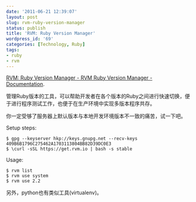 ```yaml
---
date: '2011-06-21 12:39:07'
layout: post
slug: rvm-ruby-version-manager
status: publish
title: 'RVM: Ruby Version Manager'
wordpress_id: '69'
categories: [Technology, Ruby]
tags:
- ruby
- rvm
---
```


[RVM: Ruby Version Manager - RVM Ruby Version Manager - Documentation](http://rvm.io).

管理Ruby版本的工具，可以帮助开发者在各个版本的Ruby之间进行快速切换，便于进行程序测试工作，也便于在生产环境中实现多版本程序共存。

你一定受够了服务器上默认版本与本地开发环境版本不一致的痛苦，试一下吧。

Setup steps:

    $ gpg --keyserver hkp://keys.gnupg.net --recv-keys 409B6B1796C275462A1703113804BB82D39DC0E3
    $ \curl -sSL https://get.rvm.io | bash -s stable

Usage:

    $ rvm list
    $ rvm use system
    $ rvm use 2.2

另外，python也有类似工具(virtualenv)。
